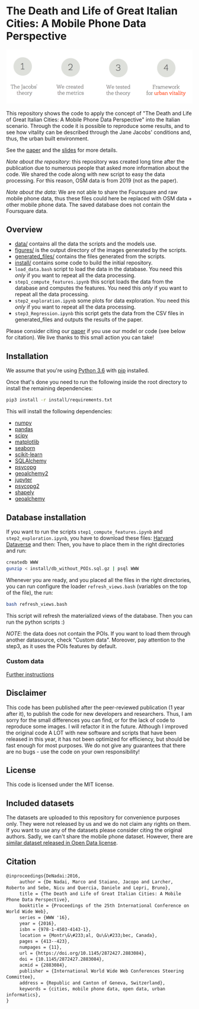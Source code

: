 # The Death and Life of Great Italian Cities: A Mobile Phone Data Perspective

![Jane Jacobs index](Jane_Jacobs.png)

  
This repository shows the code to apply the concept of "The Death and Life of Great Italian Cities: A Mobile Phone Data Perspective" into the Italian scenario. 
Through the code it is possible to reproduce some results, and to see how vitality can be described through the Jane Jacobs' conditions and, thus, the urban built environment. 

See the [paper](https://arxiv.org/abs/1603.04012) and the [slides](https://speakerdeck.com/denadai2/the-death-and-life-of-great-italian-cities-a-mobile-phone-data-perspective) for more details.

*Note about the repository*: this repository was created long time after the publication due to numerous people that asked more information about the code. We shared the code along with new script to easy the data processing. For this reason, OSM data is from 2019 (not as the paper). 

*Note about the data*: We are not able to share the Foursquare and raw mobile phone data, thus these files could here be replaced with OSM data + other mobile phone data.
The saved database does not contain the Foursquare data.
  

## Overview
* [data/](data) contains all the data the scripts and the models use.
* [figures/](figures) is the output directory of the images generated by the scripts.
* [generated_files/](generated_files) contains the files generated from the scripts.
* [install/](install) contains some code to build the initial repository.
* `load_data.bash` script to load the data in the database. You need this *only* if you want to repeat all the data processing.
* `step1_compute_features.ipynb` this script loads the data from the database and computes the features. You need this *only* if you want to repeat all the data processing.
* `step2_exploration.ipynb` some plots for data exploration. You need this *only* if you want to repeat all the data processing.
* `step3_Regression.ipynb` this script gets the data from the CSV files in generated_files and outputs the results of the paper.

Please consider citing our [paper](https://arxiv.org/abs/1603.04012) if you use our model or code (see below for citation). We live thanks to this small action you can take!

## Installation

We assume that you're using [Python 3.6](https://www.python.org/downloads/) with [pip](https://pip.pypa.io/en/stable/installing/) installed.

Once that's done you need to run the following inside the root directory to install the remaining dependencies:
  
```bash
pip3 install -r install/requirements.txt
```
This will install the following dependencies:
* [numpy](http://www.numpy.org/)
* [pandas](https://pandas.pydata.org/)
* [scipy](https://www.scipy.org/)
* [matplotlib](https://matplotlib.org/)
* [seaborn](https://seaborn.pydata.org/)
* [scikit-learn](https://github.com/scikit-learn/scikit-learn)
* [SQLAlchemy](https://www.sqlalchemy.org/)
* [psycopg](http://initd.org/psycopg/)
* [geoalchemy2](https://geoalchemy-2.readthedocs.io/en/latest/)
* [jupyter](http://jupyter.org/)
* [psycopg2](https://pypi.org/project/psycopg2/)
* [shapely](https://pypi.org/project/Shapely/)
* [geoalchemy](https://geoalchemy-2.readthedocs.io/en/latest/)


## Database installation

If you want to run the scripts `step1_compute_features.ipynb` and `step2_exploration.ipynb`, you have to download these files: [Harvard Dataverse](https://dataverse.harvard.edu/file.xhtml?persistentId=doi:10.7910/DVN/4A5XMN/AQWYUF&version=1.0) and then: 
Then, you have to place them in the right directories and run:

```bash
createdb WWW
gunzip < install/db_without_POIs.sql.gz | psql WWW
```

Whenever you are ready, and you placed all the files in the right directories, you can run configure the loader `refresh_views.bash` (variables on the top of the file), the run:

```bash
bash refresh_views.bash
```

This script will refresh the materialized views of the database. Then you can run the python scripts :)

*NOTE*: the data does not contain the POIs. If you want to load them through another datasource, check "Custom data". Moreover, pay attention to the step3, as it uses the POIs features by default.

### Custom data

[Further instructions](CUSTOM_CITIES.md)

## Disclaimer 
This code has been published after the peer-reviewed publication (1 year after it), to publish the code for new developers and researchers. Thus, I am sorry for the small differences you can find, or for the lack of code to reproduce some images. I will refactor it in the future. Although I improved the original code A LOT with new software and scripts that have been released in this year, it has not been optimized for efficiency, but should be fast enough for most purposes. We do not give any guarantees that there are no bugs - use the code on your own responsibility!

## License
This code is licensed under the MIT license. 

## Included datasets
The datasets are uploaded to this repository for convenience purposes only. They were not released by us and we do not claim any rights on them. If you want to use any of the datasets please consider citing the original authors. Sadly, we can't share the mobile phone dataset. However, there are [similar dataset released in Open Data license](https://www.nature.com/articles/sdata201555).

## Citation
```
@inproceedings{DeNadai:2016,
     author = {De Nadai, Marco and Staiano, Jacopo and Larcher, Roberto and Sebe, Nicu and Quercia, Daniele and Lepri, Bruno},
     title = {The Death and Life of Great Italian Cities: A Mobile Phone Data Perspective},
     booktitle = {Proceedings of the 25th International Conference on World Wide Web},
     series = {WWW '16},
     year = {2016},
     isbn = {978-1-4503-4143-1},
     location = {Montr\&\#233;al, Qu\&\#233;bec, Canada},
     pages = {413--423},
     numpages = {11},
     url = {https://doi.org/10.1145/2872427.2883084},
     doi = {10.1145/2872427.2883084},
     acmid = {2883084},
     publisher = {International World Wide Web Conferences Steering Committee},
     address = {Republic and Canton of Geneva, Switzerland},
     keywords = {cities, mobile phone data, open data, urban informatics},
} 
```

